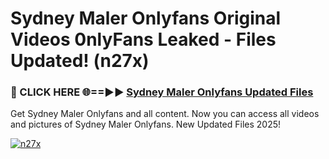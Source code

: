 # Sydney Maler Onlyfans Original Videos 0nlyFans Leaked - Files Updated! (n27x)

<h3>🔴 CLICK HERE 🌐==►► <a href="https://tinyurl.com/4seja8ks" rel="nofollow">Sydney Maler Onlyfans Updated Files</a></h3>

Get Sydney Maler Onlyfans and all content. Now you can access all videos and pictures of Sydney Maler Onlyfans. New Updated Files 2025!

[![n27x](https://i.imgur.com/EWjZXRe.gif)](https://tinyurl.com/4seja8ks)

